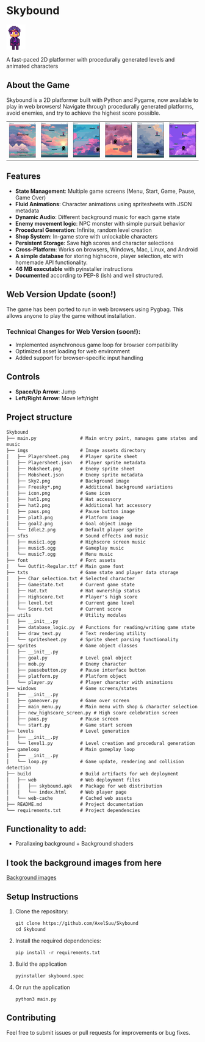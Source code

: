 # Skybound
![Skybound Logo](imgs/IdleL2.png)

A fast-paced 2D platformer with procedurally generated levels and animated characters

## About the Game
Skybound is a 2D platformer built with Python and Pygame, now available to play in web browsers! Navigate through procedurally generated platforms, avoid enemies, and try to achieve the highest score possible.

<table>
  <tr>
    <td><img src="imgs/1.png" alt="drawing" width="400"/></td>
    <td><img src="imgs/2.png" alt="drawing" width="400"/></td>
    <td><img src="imgs/3.png" alt="drawing" width="400"/></td>
    <td><img src="imgs/4.png" alt="drawing" width="400"/></td>
    <td><img src="imgs/5.png" alt="drawing" width="400"/></td>
    <td><img src="imgs/6.png" alt="drawing" width="400"/></td>
  </tr>
</table>

## Features
- **State Management**: Multiple game screens (Menu, Start, Game, Pause, Game Over)
- **Fluid Animations**: Character animations using spritesheets with JSON metadata
- **Dynamic Audio**: Different background music for each game state
- **Enemy movement logic**: NPC monster with simple pursuit behavior
- **Procedural Generation**: Infinite, random level creation
- **Shop System**: In-game store with unlockable characters
- **Persistent Storage**: Save high scores and character selections
- **Cross-Platform**: Works on browsers, Windows, Mac, Linux, and Android
- **A simple database** for storing highscore, player selection, etc with homemade API functionality.
- **46 MB executable** with pyinstaller instructions
- **Documented** according to PEP-8 (ish) and well structured.


## Web Version Update (soon!)
The game has been ported to run in web browsers using Pygbag. This allows anyone to play the game without installation.


### Technical Changes for Web Version (soon!):
- Implemented asynchronous game loop for browser compatibility
- Optimized asset loading for web environment
- Added support for browser-specific input handling

## Controls
- **Space/Up Arrow**: Jump
- **Left/Right Arrow**: Move left/right

## Project structure
```
Skybound
├── main.py                # Main entry point, manages game states and music
├── imgs                   # Image assets directory
│   ├── Playersheet.png    # Player sprite sheet
│   ├── Playersheet.json   # Player sprite metadata
│   ├── Mobsheet.png       # Enemy sprite sheet
│   ├── Mobsheet.json      # Enemy sprite metadata
│   ├── Sky2.png           # Background image
│   ├── Freesky*.png       # Additional background variations
│   ├── icon.png           # Game icon
│   ├── hat1.png           # Hat accessory
│   ├── hat2.png           # Additional hat accessory
│   ├── paus.png           # Pause button image
│   ├── plat3.png          # Platform image
│   ├── goal2.png          # Goal object image
│   └── IdleL2.png         # Default player sprite
├── sfxs                   # Sound effects and music
│   ├── music1.ogg         # Highscore screen music
│   ├── music5.ogg         # Gameplay music
│   └── music7.ogg         # Menu music
├── font                   # Font assets
│   └── Outfit-Regular.ttf # Main game font
├── txts                   # Game state and player data storage
│   ├── Char_selection.txt # Selected character
│   ├── Gamestate.txt      # Current game state
│   ├── Hat.txt            # Hat ownership status
│   ├── Highscore.txt      # Player's high score
│   ├── level.txt          # Current game level
│   └── Score.txt          # Current score
├── utils                  # Utility modules
│   ├── __init__.py
│   ├── database_logic.py  # Functions for reading/writing game state
│   ├── draw_text.py       # Text rendering utility
│   └── spritesheet.py     # Sprite sheet parsing functionality
├── sprites                # Game object classes
│   ├── __init__.py
│   ├── goal.py            # Level goal object
│   ├── mob.py             # Enemy character
│   ├── pausebutton.py     # Pause interface button
│   ├── platform.py        # Platform object
│   └── player.py          # Player character with animations
├── windows                # Game screens/states
│   ├── __init__.py
│   ├── gameover.py        # Game over screen
│   ├── main_menu.py       # Main menu with shop & character selection
│   ├── new_highscore_screen.py # High score celebration screen
│   ├── paus.py            # Pause screen
│   └── start.py           # Game start screen
├── levels                 # Level generation
│   ├── __init__.py
│   └── level1.py          # Level creation and procedural generation
├── gameloop               # Main gameplay loop
│   ├── __init__.py
│   └── loop.py            # Game update, rendering and collision detection
├── build                  # Build artifacts for web deployment
│   ├── web                # Web deployment files
│   │   ├── skybound.apk   # Package for web distribution
│   │   └── index.html     # Web player page
│   └── web-cache          # Cached web assets
├── README.md              # Project documentation
└── requirements.txt       # Project dependencies
```

## Functionality to add:
- Parallaxing background + Background shaders

## I took the background images from here
[Background images](https://craftpix.net/freebies/free-sky-with-clouds-background-pixel-art-set/)


## Setup Instructions

1. Clone the repository:
   ```
   git clone https://github.com/AxelSuu/Skybound
   cd Skybound
   ```

2. Install the required dependencies:
   ```
   pip install -r requirements.txt
   ```

3. Build the application
   ```
   pyinstaller skybound.spec
   ```
4. Or run the application
   ```
   python3 main.py
   ```

## Contributing

Feel free to submit issues or pull requests for improvements or bug fixes.
